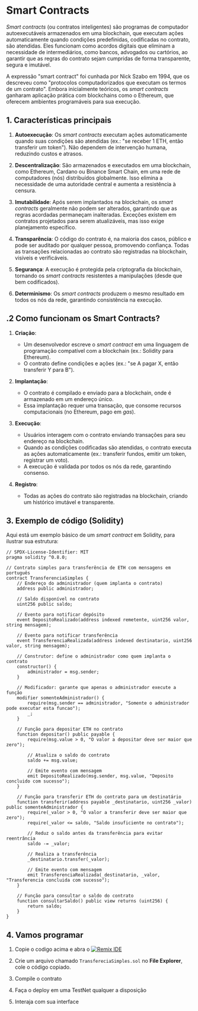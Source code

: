 # Smart Contracts

*Smart contracts* (ou contratos inteligentes) são programas de computador autoexecutáveis armazenados em uma blockchain, que executam ações automaticamente quando condições predefinidas, codificadas no contrato, são atendidas. Eles funcionam como acordos digitais que eliminam a necessidade de intermediários, como bancos, advogados ou cartórios, ao garantir que as regras do contrato sejam cumpridas de forma transparente, segura e imutável.

A expressão "smart contract" foi cunhada por Nick Szabo em 1994, que os descreveu como "protocolos computadorizados que executam os termos de um contrato". Embora inicialmente teóricos, os *smart contracts* ganharam aplicação prática com blockchains como o Ethereum, que oferecem ambientes programáveis para sua execução.

## 1. **Características principais**

1. **Autoexecução**: Os *smart contracts* executam ações automaticamente quando suas condições são atendidas (ex.: "se receber 1 ETH, então transferir um token"). Não dependem de intervenção humana, reduzindo custos e atrasos.

2. **Descentralização**: São armazenados e executados em uma blockchain, como Ethereum, Cardano ou Binance Smart Chain, em uma rede de computadores (nós) distribuídos globalmente. Isso elimina a necessidade de uma autoridade central e aumenta a resistência à censura.

3. **Imutabilidade**: Após serem implantados na blockchain, os *smart contracts* geralmente não podem ser alterados, garantindo que as regras acordadas permaneçam inalteradas. Exceções existem em contratos projetados para serem atualizáveis, mas isso exige planejamento específico.

4. **Transparência**: O código do contrato é, na maioria dos casos, público e pode ser auditado por qualquer pessoa, promovendo confiança. Todas as transações relacionadas ao contrato são registradas na blockchain, visíveis e verificáveis.

5. **Segurança**: A execução é protegida pela criptografia da blockchain, tornando os *smart contracts* resistentes a manipulações (desde que bem codificados). 

6. **Determinismo**: Os *smart contracts* produzem o mesmo resultado em todos os nós da rede, garantindo consistência na execução.

## .2 Como funcionam os Smart Contracts?

1. **Criação**:
   - Um desenvolvedor escreve o *smart contract* em uma linguagem de programação compatível com a blockchain (ex.: Solidity para Ethereum).
   - O contrato define condições e ações (ex.: "se A pagar X, então transferir Y para B").

2. **Implantação**:
   - O contrato é compilado e enviado para a blockchain, onde é armazenado em um endereço único.
   - Essa implantação requer uma transação, que consome recursos computacionais (no Ethereum, pago em *gas*).

3. **Execução**:
   - Usuários interagem com o contrato enviando transações para seu endereço na blockchain.
   - Quando as condições codificadas são atendidas, o contrato executa as ações automaticamente (ex.: transferir fundos, emitir um token, registrar um voto).
   - A execução é validada por todos os nós da rede, garantindo consenso.

4. **Registro**:
   - Todas as ações do contrato são registradas na blockchain, criando um histórico imutável e transparente.

## 3. Exemplo de código (Solidity)

Aqui está um exemplo básico de um *smart contract* em Solidity, para ilustrar sua estrutura:

```solidity
// SPDX-License-Identifier: MIT
pragma solidity ^0.8.0;

// Contrato simples para transferência de ETH com mensagens em português
contract TransferenciaSimples {
    // Endereço do administrador (quem implanta o contrato)
    address public administrador;

    // Saldo disponível no contrato
    uint256 public saldo;

    // Evento para notificar depósito
    event DepositoRealizado(address indexed remetente, uint256 valor, string mensagem);

    // Evento para notificar transferência
    event TransferenciaRealizada(address indexed destinatario, uint256 valor, string mensagem);

    // Construtor: define o administrador como quem implanta o contrato
    constructor() {
        administrador = msg.sender;
    }

    // Modificador: garante que apenas o administrador execute a função
    modifier somenteAdministrador() {
        require(msg.sender == administrador, "Somente o administrador pode executar esta funcao");
        _;
    }

    // Função para depositar ETH no contrato
    function depositar() public payable {
        require(msg.value > 0, "O valor a depositar deve ser maior que zero");
        
        // Atualiza o saldo do contrato
        saldo += msg.value;

        // Emite evento com mensagem
        emit DepositoRealizado(msg.sender, msg.value, "Deposito concluido com sucesso");
    }

    // Função para transferir ETH do contrato para um destinatário
    function transferir(address payable _destinatario, uint256 _valor) public somenteAdministrador {
        require(_valor > 0, "O valor a transferir deve ser maior que zero");
        require(_valor <= saldo, "Saldo insuficiente no contrato");

        // Reduz o saldo antes da transferência para evitar reentrância
        saldo -= _valor;

        // Realiza a transferência
        _destinatario.transfer(_valor);

        // Emite evento com mensagem
        emit TransferenciaRealizada(_destinatario, _valor, "Transferencia concluida com sucesso");
    }

    // Função para consultar o saldo do contrato
    function consultarSaldo() public view returns (uint256) {
        return saldo;
    }
}
```

## 4. Vamos programar 

1. Copie o codigo acima e abra o [![Remix IDE](https://img.shields.io/badge/Remix_IDE-Abrir-blue?logo=ethereum)](https://remix.ethereum.org)

2. Crie um arquivo chamado `TransfereciaSimples.sol` no **File Explorer**, cole o código copiado.

3. Compile o contrato

4. Faça o deploy em uma TestNet qualquer a disposição

5. Interaja com sua interface
